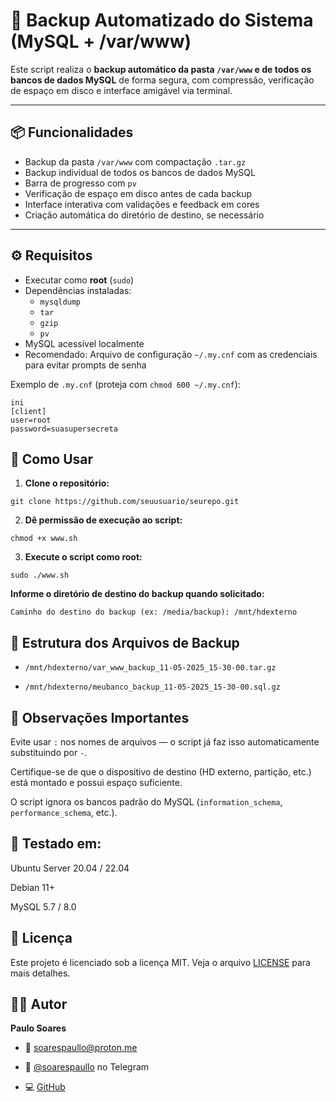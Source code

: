 # 🔄 Backup Automatizado do Sistema (MySQL + /var/www)

Este script realiza o **backup automático da pasta `/var/www` e de todos os bancos de dados MySQL** de forma segura, com compressão, verificação de espaço em disco e interface amigável via terminal.

---

## 📦 Funcionalidades

- Backup da pasta `/var/www` com compactação `.tar.gz`
- Backup individual de todos os bancos de dados MySQL
- Barra de progresso com `pv`
- Verificação de espaço em disco antes de cada backup
- Interface interativa com validações e feedback em cores
- Criação automática do diretório de destino, se necessário

---

## ⚙️ Requisitos

- Executar como **root** (`sudo`)
- Dependências instaladas:
  - `mysqldump`
  - `tar`
  - `gzip`
  - `pv`
- MySQL acessível localmente
- Recomendado: Arquivo de configuração `~/.my.cnf` com as credenciais para evitar prompts de senha

Exemplo de `.my.cnf` (proteja com `chmod 600 ~/.my.cnf`):

```
ini
[client]
user=root
password=suasupersecreta
```

## 🚀 Como Usar

1. **Clone o repositório:**

```
git clone https://github.com/seuusuario/seurepo.git
```

2. **Dê permissão de execução ao script:**

```
chmod +x www.sh
```

3. **Execute o script como root:**

```
sudo ./www.sh
```

**Informe o diretório de destino do backup quando solicitado:**

```
Caminho do destino do backup (ex: /media/backup): /mnt/hdexterno
```

## 📁 Estrutura dos Arquivos de Backup

- `/mnt/hdexterno/var_www_backup_11-05-2025_15-30-00.tar.gz`

- `/mnt/hdexterno/meubanco_backup_11-05-2025_15-30-00.sql.gz`

## 🛑 Observações Importantes

Evite usar `:` nos nomes de arquivos — o script já faz isso automaticamente substituindo por `-`.

Certifique-se de que o dispositivo de destino (HD externo, partição, etc.) está montado e possui espaço suficiente.

O script ignora os bancos padrão do MySQL (`information_schema`, `performance_schema`, etc.).

## 🧪 Testado em:

Ubuntu Server 20.04 / 22.04

Debian 11+

MySQL 5.7 / 8.0

## 📄 Licença

Este projeto é licenciado sob a licença MIT. Veja o arquivo [LICENSE](https://teste.com) para mais detalhes.

## 👨‍💻 Autor

**Paulo Soares**

- 📧 [soarespaullo@proton.me](mailto:soarespaullo@proton.me)

- 💬 [@soarespaullo](https://t.me/soarespaullo) no Telegram

- 💻 [GitHub](https://github.com/soarespaullo)
